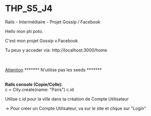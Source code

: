 # THP_S5_J4
Rails - Intermédiaire - Projet Gossip / Facebook


Hello mon pti poto.

C'est mon projet Gossip v.Facebook

Tu peux y acceder via: http://localhost:3000/home

<br><br>
<u>Attention</u>
 ******* N'utilise pas les seeds *******
<br><br>


<b>Rails console (Copie/Colle):</b><br>
c = City.create(name: "Paris")
c.id

Utilise c.id pour la ville dans ta création de Compte Utilisateur


-> Pour créer un Compte Utilisateur, va sur le site et clique sur "Login"
